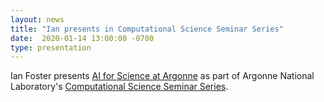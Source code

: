```yaml
---
layout: news
title: "Ian presents in Computational Science Seminar Series"
date:  2020-01-14 13:00:00 -0700
type: presentation
---
```

Ian Foster presents [AI for Science at Argonne](https://www.anl.gov/event/ai-for-science-at-argonne) as part of Argonne National Laboratory's [Computational Science Seminar Series](https://www.anl.gov/argonne-colloquiums-and-seminars).
